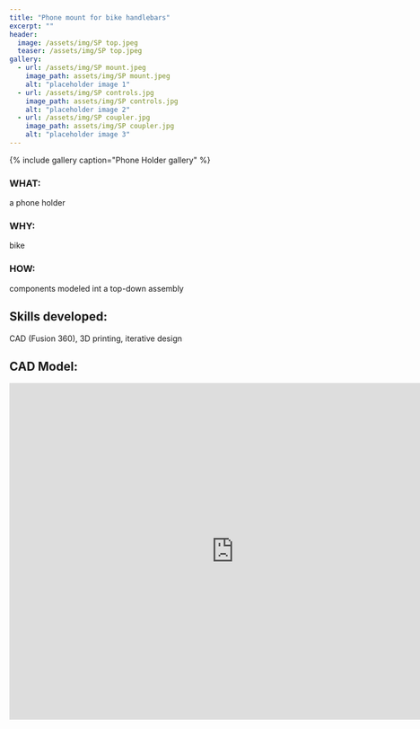 ```yaml
---
title: "Phone mount for bike handlebars"
excerpt: ""
header:
  image: /assets/img/SP top.jpeg
  teaser: /assets/img/SP top.jpeg
gallery:
  - url: /assets/img/SP mount.jpeg
    image_path: assets/img/SP mount.jpeg
    alt: "placeholder image 1"
  - url: /assets/img/SP controls.jpg
    image_path: assets/img/SP controls.jpg
    alt: "placeholder image 2"
  - url: /assets/img/SP coupler.jpg
    image_path: assets/img/SP coupler.jpg
    alt: "placeholder image 3"
---
```


{% include gallery caption="Phone Holder gallery" %}

### WHAT:  
a phone holder
### WHY:  
bike
### HOW:  
components modeled int a top-down assembly

## Skills developed:  
CAD (Fusion 360), 3D printing, iterative design

## CAD Model:
<iframe src="https://vanderbilt643.autodesk360.com/shares/public/SH512d4QTec90decfa6ed4dc39744e3932e8?mode=embed" width="800" height="600" allowfullscreen="true" webkitallowfullscreen="true" mozallowfullscreen="true"  frameborder="0"></iframe>
